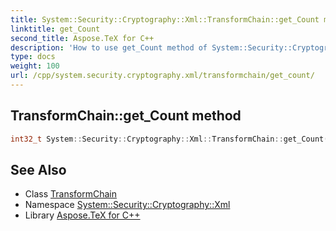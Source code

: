 ```yaml
---
title: System::Security::Cryptography::Xml::TransformChain::get_Count method
linktitle: get_Count
second_title: Aspose.TeX for C++
description: 'How to use get_Count method of System::Security::Cryptography::Xml::TransformChain class in C++.'
type: docs
weight: 100
url: /cpp/system.security.cryptography.xml/transformchain/get_count/
---
```

## TransformChain::get_Count method




```cpp
int32_t System::Security::Cryptography::Xml::TransformChain::get_Count()
```

## See Also

* Class [TransformChain](../)
* Namespace [System::Security::Cryptography::Xml](../../)
* Library [Aspose.TeX for C++](../../../)

